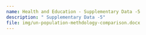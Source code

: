```yaml
---
name: Health and Education - Supplementary Data -5
description: " Supplementary Data -5"
file: img/un-population-methdology-comparison.docx
---
```

